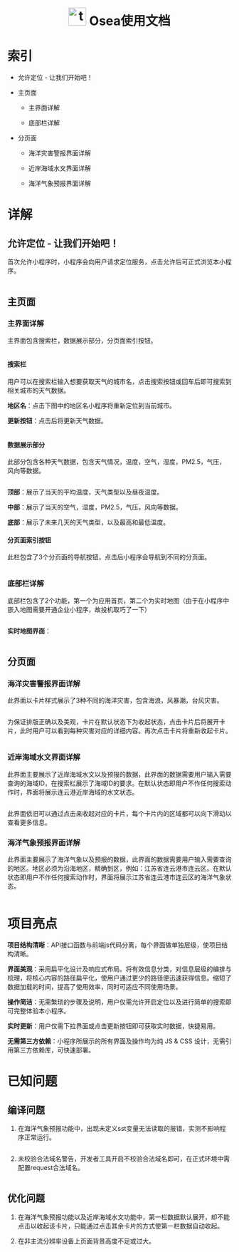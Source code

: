 <div>
<h1 align="center">  
<img width="40" height="40" src="https://img.icons8.com/stickers/100/telescope.png" alt="telescope"/>
  Osea使用文档
</h1>
</div>

# 索引

- 允许定位 - 让我们开始吧！

- 主页面
  
  - 主界面详解
  
  - 底部栏详解

- 分页面
  
  - 海洋灾害警报界面详解
  
  - 近岸海域水文界面详解
  
  - 海洋气象预报界面详解

# 详解

## 允许定位 - 让我们开始吧！

首次允许小程序时，小程序会向用户请求定位服务，点击允许后可正式浏览本小程序。

<img src="https://cdn.jsdelivr.net/gh/HYBBWuXiDiXi/Blog_Images@main/pic/202306161357230.png" title="" alt="" data-align="center">

## 主页面

### 主界面详解

主界面包含搜索栏，数据展示部分，分页面索引按钮。

<img src="https://cdn.jsdelivr.net/gh/HYBBWuXiDiXi/Blog_Images@main/pic/202306161402392.png" title="" alt="" data-align="center">

#### 搜索栏

用户可以在搜索栏输入想要获取天气的城市名，点击搜索按钮或回车后即可搜索到相关城市的天气数据。

**地区名**：点击下图中的地区名小程序将重新定位到当前城市。

**更新按钮**：点击后将更新天气数据。

<img src="https://cdn.jsdelivr.net/gh/HYBBWuXiDiXi/Blog_Images@main/pic/202306161403038.png" title="" alt="" data-align="center">

#### 数据展示部分

此部分包含各种天气数据，包含天气情况，温度，空气，湿度，PM2.5，气压，风向等数据。

<img src="https://cdn.jsdelivr.net/gh/HYBBWuXiDiXi/Blog_Images@main/pic/202306161407458.png" title="" alt="" data-align="center">

**顶部**：展示了当天的平均温度，天气类型以及昼夜温度。

**中部**：展示了当天的空气，湿度，PM2.5，气压，风向等数据。

**底部**：展示了未来几天的天气类型，以及最高和最低温度。

#### 分页面索引按钮

此栏包含了3个分页面的导航按钮，点击后小程序会导航到不同的分页面。

<img src="https://cdn.jsdelivr.net/gh/HYBBWuXiDiXi/Blog_Images@main/pic/202306161409232.png" title="" alt="" data-align="center">

### 底部栏详解

底部栏包含了2个功能，第一个为应用首页，第二个为实时地图（由于在小程序中嵌入地图需要开通企业小程序，故投机取巧了一下）

<img src="https://cdn.jsdelivr.net/gh/HYBBWuXiDiXi/Blog_Images@main/pic/202306161412114.png" title="" alt="" data-align="center">

**实时地图界面**：

<img src="https://cdn.jsdelivr.net/gh/HYBBWuXiDiXi/Blog_Images@main/pic/202306161412596.png" title="" alt="" data-align="center">

## 分页面

### 海洋灾害警报界面详解

此界面以卡片样式展示了3种不同的海洋灾害，包含海浪，风暴潮，台风灾害。

<img src="https://cdn.jsdelivr.net/gh/HYBBWuXiDiXi/Blog_Images@main/pic/202306161414855.png" title="" alt="" data-align="center">

为保证排版正确以及美观，卡片在默认状态下为收起状态，点击卡片后将展开卡片，此时用户可以看到每种灾害对应的详细内容。再次点击卡片将重新收起卡片。

<img src="https://cdn.jsdelivr.net/gh/HYBBWuXiDiXi/Blog_Images@main/pic/202306161416426.png" title="" alt="" data-align="center">

### 近岸海域水文界面详解

此界面主要展示了近岸海域水文以及预报的数据，此界面的数据需要用户输入需要查询的海域ID，在搜索栏展示了海域ID的要求。在默认状态即用户不作任何搜索动作时，界面将展示连云港近岸海域的水文状态。

<img src="https://cdn.jsdelivr.net/gh/HYBBWuXiDiXi/Blog_Images@main/pic/202306161420407.png" title="" alt="" data-align="center">

此界面依旧可以通过点击来收起对应的卡片，每个卡片内的区域都可以向下滑动以查看更多信息。

### 海洋气象预报界面详解

此界面主要展示了海洋气象以及预报的数据，此界面的数据需要用户输入需要查询的地区。地区必须为沿海地区，精确到区，例如：江苏省连云港市连云区。在默认状态即用户不作任何搜索动作时，界面将展示江苏省连云港市连云区的海洋气象状态。

<img src="https://cdn.jsdelivr.net/gh/HYBBWuXiDiXi/Blog_Images@main/pic/202306161423436.png" title="" alt="" data-align="center">

# 项目亮点

**项目结构清晰**：API接口函数与前端js代码分离，每个界面做单独层级，使项目结构清晰。

**界面美观**：采用扁平化设计及响应式布局。将有效信息分类，对信息层级的编排与梳理，将核心内容的路径扁平化，使用户通过更少的路径便迅速获得信息。缩短了数据加载的时间，提高了使用效率，同时可适应不同使用场景。

**操作简洁**：无需繁琐的步骤及说明，用户仅需允许开启定位以及进行简单的搜索即可完整体验本小程序。

**实时更新**：用户仅需下拉界面或点击更新按钮即可获取实时数据，快捷易用。

**无需第三方依赖**：小程序所展示的所有界面及操作均为纯 JS & CSS 设计，无需引用第三方依赖库，可快速部署。

# 已知问题

## 编译问题

1. 在海洋气象预报功能中，出现未定义sst变量无法读取的报错，实测不影响程序正常运行。

<img src="https://cdn.jsdelivr.net/gh/HYBBWuXiDiXi/Blog_Images@main/pic/202306161429248.png" title="" alt="" data-align="center">

2. 未校验合法域名警告，开发者工具开启不校验合法域名即可，在正式环境中需配置request合法域名。

<img src="https://cdn.jsdelivr.net/gh/HYBBWuXiDiXi/Blog_Images@main/pic/202306161502100.png" title="" alt="" data-align="center">

## 优化问题

1. 在海洋气象预报功能以及近岸海域水文功能中，第一栏数据默认展开，却不能点击以收起该卡片，只能通过点击其余卡片的方式使第一栏数据自动收起。

2. 在非主流分辨率设备上页面背景高度不足或过大。
